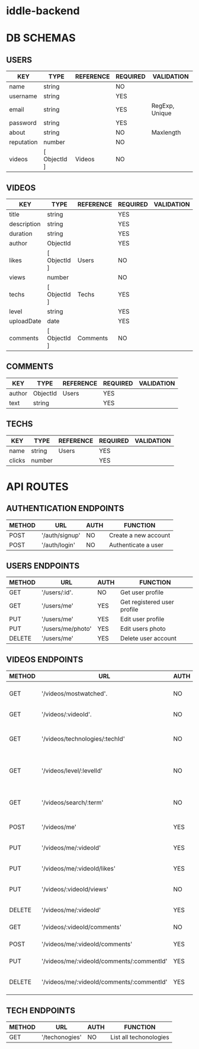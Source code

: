 # iddle-backend

# DB SCHEMAS

## USERS

| KEY        | TYPE         | REFERENCE | REQUIRED | VALIDATION     |
|------------|--------------|-----------|----------|----------------|
| name       | string       |           | NO       |                |
| username   | string       |           | YES      |                |
| email      | string       |           | YES      | RegExp, Unique |
| password   | string       |           | YES      |                |
| about      | string       |           | NO       | Maxlength      |
| reputation | number       |           | NO       |                |
| videos     | [ ObjectId ] | Videos    | NO       |                |

## VIDEOS

| KEY         | TYPE         | REFERENCE | REQUIRED | VALIDATION     |
|-------------|--------------|-----------|----------|----------------|
| title       | string       |           | YES      |                |
| description | string       |           | YES      |                |
| duration    | string       |           | YES      |                |
| author      | ObjectId     |           | YES      |                |
| likes       | [ ObjectId ] | Users     | NO       |                |
| views       | number       |           | NO       |                |
| techs       | [ ObjectId ] | Techs     | YES      |                |
| level       | string       |           | YES      |                |
| uploadDate  | date         |           | YES      |                |
| comments    | [ ObjectId ] | Comments  | NO       |                |

## COMMENTS

| KEY    | TYPE         | REFERENCE | REQUIRED | VALIDATION     |
|--------|--------------|-----------|----------|----------------|
| author | ObjectId     |  Users    | YES      |                |
| text   | string       |           | YES      |                |

## TECHS

| KEY    | TYPE   | REFERENCE | REQUIRED | VALIDATION     |
|--------|--------|-----------|----------|----------------|
| name   | string |  Users    | YES      |                |
| clicks | number |           | YES      |                |


# API ROUTES

## AUTHENTICATION ENDPOINTS

| METHOD | URL            | AUTH | FUNCTION             |
|--------|----------------|------|----------------------|
| POST   | '/auth/signup' | NO   | Create a new account |
| POST   | '/auth/login'  | NO   | Authenticate a user  |

## USERS ENDPOINTS

| METHOD | URL               | AUTH | FUNCTION                    |
|--------|-------------------|------|-----------------------------|
| GET    | '/users/:id'.     | NO   | Get user profile            |
| GET    | '/users/me'       | YES  | Get registered user profile |
| PUT    | '/users/me'       | YES  | Edit user profile           |
| PUT    | '/users/me/photo' | YES  | Edit users photo            |
| DELETE | '/users/me'       | YES  | Delete user account         |

## VIDEOS ENDPOINTS

| METHOD | URL                                       | AUTH | FUNCTION                                 |
|--------|-------------------------------------------|------|------------------------------------------|
| GET    | '/videos/mostwatched'.                    | NO   | List most watched videos                 |
| GET    | '/videos/:videoId'.                       | NO   | Watch a video                            |
| GET    | '/videos/technologies/:techId'            | NO   | List all videos of a specific technology |
| GET    | '/videos/level/:levelId'                  | NO   | List all videos of a specific level      |
| GET    | '/videos/search/:term'                    | NO   | List all videos of a specific search     |
| POST   | '/videos/me'                              | YES  | Upload a video                           |
| PUT    | '/videos/me/:videoId'                     | YES  | Update video information                 |
| PUT    | '/videos/me/:videoId/likes'               | YES  | Increase video likes                     |
| PUT    | '/videos/:videoId/views'               | NO   | Increase video views                     |
| DELETE | '/videos/me/:videoId'                     | YES  | Delete a video                           |
| GET    | '/videos/:videoId/comments'               | NO   | List video comments                      |
| POST   | '/videos/me/:videoId/comments'            | YES  | Add video comment                        |
| PUT    | '/videos/me/:videoId/comments/:commentId' | YES  | Edit video comment                       |
| DELETE | '/videos/me/:videoId/comments/:commentId' | YES  | Delete a video comment                   |

## TECH ENDPOINTS

| METHOD | URL            | AUTH | FUNCTION               |
|--------|----------------|------|------------------------|
| GET    | '/techonogies' | NO   | List all techonologies |

